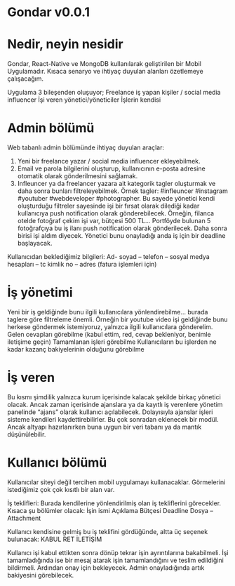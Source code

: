 # Gondar v0.0.1

# Nedir, neyin nesidir
Gondar, React-Native ve MongoDB kullanılarak geliştirilen bir Mobil Uygulamadır.
Kısaca senaryo ve ihtiyaç duyulan alanları özetlemeye çalışacağım.

Uygulama 3 bileşenden oluşuyor;
  Freelance iş yapan kişiler / social media influencer
  İşi veren yönetici/yöneticiler
  İşlerin kendisi

# Admin bölümü
Web tabanlı admin bölümünde ihtiyaç duyulan araçlar:
  1.  Yeni bir freelance yazar / social media influencer ekleyebilmek. 
  2.  Email ve parola bilgilerini oluşturup, kullanıcının e-posta adresine otomatik olarak gönderilmesini sağlamak.
  3.  Infleuncer ya da freelancer yazara ait kategorik tagler oluşturmak ve daha sonra bunları filtreleyebilmek. Örnek tagler:
      #infleuncer #instagram #youtuber #webdeveloper #photographer. Bu sayede yönetici kendi oluşturduğu filtreler sayesinde işi bir
      fırsat olarak dilediği kadar kullanıcıya push notification olarak gönderebilecek. Örneğin, filanca otelde fotoğraf çekim işi var,
      bütçesi 500 TL…  Portföyde bulunan 5 fotoğrafçıya bu iş ilanı push notification olarak gönderilecek. Daha sonra birisi işi aldım
      diyecek. Yönetici bunu onayladığı anda iş için bir deadline başlayacak.

Kullanıcıdan beklediğimiz bilgileri:
Ad- soyad – telefon – sosyal medya hesapları – tc kimlik no – adres (fatura işlemleri için)

# İş yönetimi

Yeni bir iş geldiğinde bunu ilgili kullanıcılara yönlendirebilme… burada taglere göre filtreleme önemli. Örneğin bir youtube video işi geldiğinde bunu herkese göndermek istemiyoruz, yalnızca ilgili kullanıcılara gönderelim.
Gelen cevapları görebilme (kabul ettim, red, cevap bekleniyor, benimle iletişime geçin)
Tamamlanan işleri görebilme
Kullanıcıların bu işlerden ne kadar kazanç bakiyelerinin olduğunu görebilme

# İş veren
Bu kısmı şimdilik yalnızca kurum içerisinde kalacak şekilde birkaç yönetici olacak. Ancak zaman içerisinde ajanslara ya da kayıtlı iş verenlere yönetim panelinde “ajans” olarak kullanıcı açılabilecek. Dolayısıyla ajanslar işleri sisteme kendileri kaydettirebilirler. Bu çok sonradan eklenecek bir modül. Ancak altyapı hazırlanırken buna uygun bir veri tabanı ya da mantık düşünülebilir.

# Kullanıcı bölümü

Kullanıcılar siteyi değil tercihen mobil uygulamayı kullanacaklar. Görmelerini istediğimiz çok çok kısıtlı bir alan var.

İş teklifleri: Burada kendilerine yönlendirilmiş olan iş tekliflerini görecekler. Kısaca şu bölümler olacak:
  İşin ismi
  Açıklama
  Bütçesi
  Deadline
  Dosya – Attachment

Kullanıcı kendisine gelmiş bu iş teklifini gördüğünde, altta üç seçenek bulunacak:
  KABUL
  RET
  İLETİŞİM

Kullanıcı işi kabul ettikten sonra dönüp tekrar işin ayrıntılarına bakabilmeli. İşi tamamladığında ise bir mesaj atarak işin tamamlandığını ve teslim edildiğini bildirmeli. Ardından onay için bekleyecek. Admin onayladığında artık bakiyesini görebilecek.
